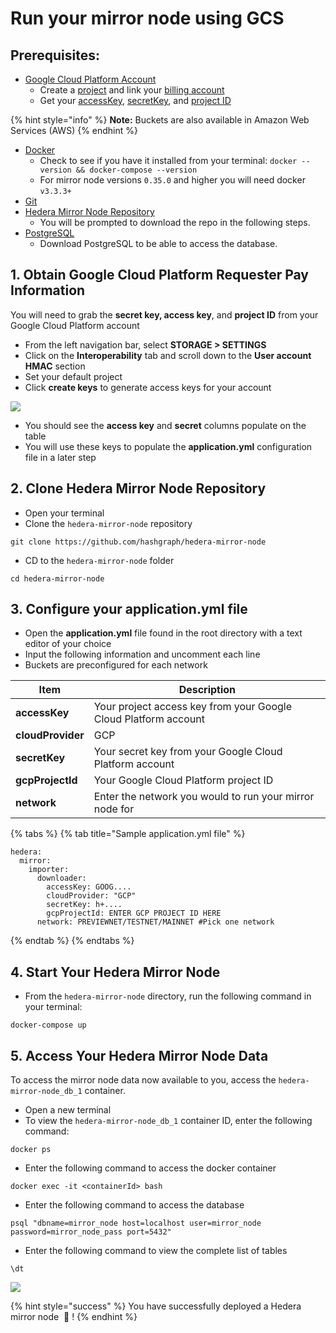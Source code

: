 # Run your mirror node using GCS

## Prerequisites:

* [Google Cloud Platform Account](https://cloud.google.com/)
  * Create a [project](https://cloud.google.com/resource-manager/docs/creating-managing-projects) and link your [billing account](https://cloud.google.com/billing/docs/how-to/manage-billing-account)
  * Get your [accessKey](https://cloud.google.com/storage/docs/authentication/managing-hmackeys), [secretKey](https://cloud.google.com/storage/docs/authentication/managing-hmackeys), and [project ID](https://cloud.google.com/resource-manager/docs/creating-managing-projects)

{% hint style="info" %}
**Note:** Buckets are also available in Amazon Web Services (AWS)
{% endhint %}

* [Docker](https://www.docker.com/get-docker)
  * Check to see if you have it installed from your terminal: `docker --version && docker-compose --version`
  * For mirror node versions `0.35.0` and higher you will need docker `v3.3.3+`
* [Git](https://git-scm.com/book/en/v2/Getting-Started-Installing-Git)
* [Hedera Mirror Node Repository](https://github.com/hashgraph/hedera-mirror-node)
  * You will be prompted to download the repo in the following steps.
* [PostgreSQL](https://www.postgresql.org/download/)
  * Download PostgreSQL to be able to access the database.

## 1. Obtain Google Cloud Platform Requester Pay Information

You will need to grab the **secret key, access key**, and **project ID** from your Google Cloud Platform account

* From the left navigation bar, select **STORAGE > SETTINGS**
* Click on the **Interoperability** tab and scroll down to the **User account HMAC** section
* Set your default project
* Click **create keys** to generate access keys for your account

![](../../../.gitbook/assets/hmac\_keygen.gif)

* You should see the **access key** and **secret** columns populate on the table
* You will use these keys to populate the **application.yml** configuration file in a later step

## 2. Clone Hedera Mirror Node Repository

* Open your terminal
* Clone the `hedera-mirror-node` repository

```
git clone https://github.com/hashgraph/hedera-mirror-node
```

* CD to the `hedera-mirror-node` folder

```
cd hedera-mirror-node
```

## 3. Configure your application.yml file

* Open the **application.yml** file found in the root directory with a text editor of your choice
* Input the following information and uncomment each line
* Buckets are preconfigured for each network

| Item              | Description                                                     |
| ----------------- | --------------------------------------------------------------- |
| **accessKey**     | Your project access key from your Google Cloud Platform account |
| **cloudProvider** | GCP                                                             |
| **secretKey**     | Your secret key from your Google Cloud Platform account         |
| **gcpProjectId**  | Your Google Cloud Platform project ID                           |
| **network**       | Enter the network you would to run your mirror node for         |

{% tabs %}
{% tab title="Sample application.yml file" %}
```
hedera:
  mirror:
    importer: 
      downloader:
        accessKey: GOOG....
        cloudProvider: "GCP"
        secretKey: h+....
        gcpProjectId: ENTER GCP PROJECT ID HERE
      network: PREVIEWNET/TESTNET/MAINNET #Pick one network
```
{% endtab %}
{% endtabs %}

## 4. Start Your Hedera Mirror Node

* From the `hedera-mirror-node` directory, run the following command in your terminal:

```
docker-compose up
```

## 5. Access Your Hedera Mirror Node Data

To access the mirror node data now available to you, access the `hedera-mirror-node_db_1` container.

* Open a new terminal
* To view the `hedera-mirror-node_db_1` container ID, enter the following command:

```
docker ps
```

* Enter the following command to access the docker container

```
docker exec -it <containerId> bash
```

* Enter the following command to access the database

```
psql "dbname=mirror_node host=localhost user=mirror_node password=mirror_node_pass port=5432"
```

* Enter the following command to view the complete list of tables

```
\dt
```

![](<../../../.gitbook/assets/image (1) (1) (1) (1) (1) (1) (1) (1) (1) (1).png>)

{% hint style="success" %}
You have successfully deployed a Hedera mirror node ​ 🥳 !
{% endhint %}
